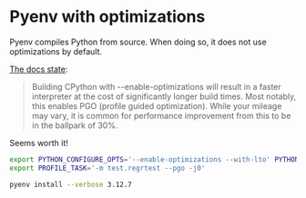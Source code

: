 # Pyenv with optimizations

Pyenv compiles Python from source.
When doing so, it does not use optimizations by default.

[The docs state][docs-maximum-performance]:

> Building CPython with --enable-optimizations will result in a faster interpreter at the cost of significantly longer build times. Most notably, this enables PGO (profile guided optimization). While your mileage may vary, it is common for performance improvement from this to be in the ballpark of 30%.

Seems worth it!

```sh
export PYTHON_CONFIGURE_OPTS='--enable-optimizations --with-lto' PYTHON_CFLAGS='-march=native -mtune=native'
export PROFILE_TASK='-m test.regrtest --pgo -j0'

pyenv install --verbose 3.12.7
```

[docs-maximum-performance]: https://github.com/pyenv/pyenv/blob/master/plugins/python-build/README.md#building-for-maximum-performance


